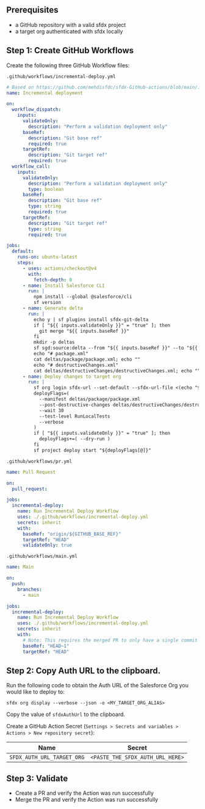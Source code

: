 ## Prerequisites

- a GitHub repository with a valid sfdx project
- a target org authenticated with sfdx locally

## Step 1: Create GitHub Workflows

Create the following three GitHub Workflow files:

`.github/workflows/incremental-deploy.yml`

```yaml
# Based on https://github.com/mehdisfdc/sfdx-GitHub-actions/blob/main/.github/workflows/main.yml
name: Incremental deployment

on:
  workflow_dispatch:
    inputs:
      validateOnly:
        description: "Perform a validation deployment only"
      baseRef:
        description: "Git base ref"
        required: true
      targetRef:
        description: "Git target ref"
        required: true
  workflow_call:
    inputs:
      validateOnly:
        description: "Perform a validation deployment only"
        type: boolean
      baseRef:
        description: "Git base ref"
        type: string
        required: true
      targetRef:
        description: "Git target ref"
        type: string
        required: true

jobs:
  default:
    runs-on: ubuntu-latest
    steps:
      - uses: actions/checkout@v4
        with:
          fetch-depth: 0
      - name: Install Salesforce CLI
        run: |
          npm install --global @salesforce/cli
          sf version
      - name: Generate delta
        run: |
          echo y | sf plugins install sfdx-git-delta
          if [ "${{ inputs.validateOnly }}" = "true" ]; then
            git merge "${{ inputs.baseRef }}"
          fi
          mkdir -p deltas
          sf sgd:source:delta --from "${{ inputs.baseRef }}" --to "${{ inputs.targetRef }}" --output deltas --generate-delta --ignore .forceignore
          echo "# package.xml"
          cat deltas/package/package.xml; echo ""
          echo "# destructiveChanges.xml"
          cat deltas/destructiveChanges/destructiveChanges.xml; echo ""
      - name: Deploy changes to target org
        run: |
          sf org login sfdx-url --set-default --sfdx-url-file <(echo "${{ secrets.SFDX_AUTH_URL_TARGET_ORG }}")
          deployFlags=(
            --manifest deltas/package/package.xml
            --post-destructive-changes deltas/destructiveChanges/destructiveChanges.xml
            --wait 30
            --test-level RunLocalTests
            --verbose
          )
          if [ "${{ inputs.validateOnly }}" = "true" ]; then
            deployFlags+=( --dry-run )
          fi
          sf project deploy start "${deployFlags[@]}"
```

`.github/workflows/pr.yml`

```yaml
name: Pull Request

on:
  pull_request:

jobs:
  incremental-deploy:
    name: Run Incremental Deploy Workflow
    uses: ./.github/workflows/incremental-deploy.yml
    secrets: inherit
    with:
      baseRef: "origin/${GITHUB_BASE_REF}"
      targetRef: "HEAD"
      validateOnly: true
```

`.github/workflows/main.yml`

```yaml
name: Main

on:
  push:
    branches:
      - main

jobs:
  incremental-deploy:
    name: Run Incremental Deploy Workflow
    uses: ./.github/workflows/incremental-deploy.yml
    secrets: inherit
    with:
      # Note: This requires the merged PR to only have a single commit or merge commit
      baseRef: "HEAD~1"
      targetRef: "HEAD"
```

## Step 2: Copy Auth URL to the clipboard.

Run the following code to obtain the Auth URL of the Salesforce Org you would like to deploy to:

```console
sfdx org display --verbose --json -o <MY_TARGET_ORG_ALIAS>
```

Copy the value of `sfdxAuthUrl` to the clipboard.

Create a GitHub Action Secret (`Settings > Secrets and variables > Actions > New repository secret`):

| Name                       | Secret                           |
| -------------------------- | -------------------------------- |
| `SFDX_AUTH_URL_TARGET_ORG` | `<PASTE_THE_SFDX_AUTH_URL_HERE>` |

## Step 3: Validate

- Create a PR and verify the Action was run successfully
- Merge the PR and verify the Action was run successfully
